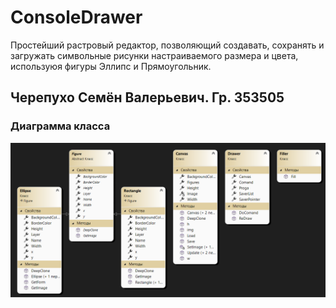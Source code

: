 # ConsoleDrawer

Простейший растровый редактор, позволяющий создавать, сохранять и загружать символьные рисунки настраиваемого размера и цвета, используюя фигуры Эллипс и Прямоугольник.

## Черепухо Семён Валерьевич. Гр. 353505

### Диаграмма класса
![](rres/diagramm.png)